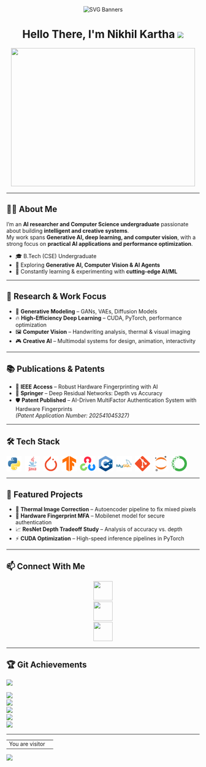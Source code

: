 <div align="center">

![SVG Banners](https://svg-banners.vercel.app/api?type=glitch&text1=RoboGhost&&height=100)

</div>

<h1 align="center">
  Hello There, I'm Nikhil Kartha
  <img src="https://media.giphy.com/media/hvRJCLFzcasrR4ia7z/giphy.gif" width="30px"/>
</h1>

<div align="center">
  <img src="https://media.giphy.com/media/dWesBcTLavkZuG35MI/giphy.gif" width="480" height="360"/>
</div>

---

## 👨‍💻 About Me  
I’m an **AI researcher and Computer Science undergraduate** passionate about building **intelligent and creative systems**.  
My work spans **Generative AI, deep learning, and computer vision**, with a strong focus on **practical AI applications and performance optimization**.  

- 🎓 B.Tech (CSE) Undergraduate  
- 🔭 Exploring **Generative AI, Computer Vision & AI Agents**  
- 🌱 Constantly learning & experimenting with **cutting-edge AI/ML**  

---

## 🔬 Research & Work Focus  

- 🧠 **Generative Modeling** – GANs, VAEs, Diffusion Models  
- 🔥 **High-Efficiency Deep Learning** – CUDA, PyTorch, performance optimization  
- 🖼️ **Computer Vision** – Handwriting analysis, thermal & visual imaging  
- 🎮 **Creative AI** – Multimodal systems for design, animation, interactivity  

---

## 📚 Publications & Patents  

- 📄 **IEEE Access** – Robust Hardware Fingerprinting with AI  
- 📄 **Springer** – Deep Residual Networks: Depth vs Accuracy  
- 🛡️ **Patent Published** – AI-Driven MultiFactor Authentication System with Hardware Fingerprints  
  *(Patent Application Number: 202541045327)*  

---

## 🛠️ Tech Stack  

<div>
  <img src="https://github.com/devicons/devicon/blob/master/icons/python/python-original.svg" title="Python" width="40" height="40"/>&nbsp;
  <img src="https://github.com/devicons/devicon/blob/master/icons/java/java-original-wordmark.svg" title="Java" width="40" height="40"/>&nbsp;
  <img src="https://github.com/devicons/devicon/blob/master/icons/pytorch/pytorch-original.svg" title="PyTorch" width="40" height="40"/>&nbsp;
  <img src="https://github.com/devicons/devicon/blob/master/icons/tensorflow/tensorflow-original.svg" title="TensorFlow" width="40" height="40"/>&nbsp;
  <img src="https://github.com/devicons/devicon/blob/master/icons/opencv/opencv-original.svg" title="OpenCV" width="40" height="40"/>&nbsp;
  <img src="https://github.com/devicons/devicon/blob/master/icons/cplusplus/cplusplus-original.svg" title="C++" width="40" height="40"/>&nbsp;
  <img src="https://github.com/devicons/devicon/blob/master/icons/mysql/mysql-original-wordmark.svg" title="MySQL" width="40" height="40"/>&nbsp;
  <img src="https://github.com/devicons/devicon/blob/master/icons/git/git-original.svg" title="Git" width="40" height="40"/>&nbsp;
  <img src="https://github.com/devicons/devicon/blob/master/icons/jupyter/jupyter-original.svg" title="Jupyter" width="40" height="40"/>&nbsp;
  <img src="https://github.com/devicons/devicon/blob/master/icons/anaconda/anaconda-original.svg" title="Anaconda" width="40" height="40"/>&nbsp;
</div>

---

## 📌 Featured Projects  

- 🧊 **Thermal Image Correction** – Autoencoder pipeline to fix mixed pixels  
- 🔐 **Hardware Fingerprint MFA** – Mobilenet model for secure authentication  
- 📈 **ResNet Depth Tradeoff Study** – Analysis of accuracy vs. depth  
- ⚡ **CUDA Optimization** – High-speed inference pipelines in PyTorch  

---

## 📫 Connect With Me  

<div align="center">

[<img height="50" width="50" src="https://api.iconify.design/logos:google-gmail.svg" />](mailto:nikhil.krtha@gmail.com)  
[<img height="50" width="50" src="https://user-images.githubusercontent.com/52845731/209470715-eaf3665c-c0c2-4ef2-b0de-3d22b3a24242.png"/>](https://www.linkedin.com/in/nikhil-kartha-58799a26a/)  
[<img height="50" width="50" src="https://user-images.githubusercontent.com/52845731/209470659-9919fd0b-25f5-40ee-8a8e-5371fba33e7e.png"/>](https://www.instagram.com/_nikxy__?igsh=emlqN2lqY3EyYWlw)  

</div>

---

## 🏆 Git Achievements  

![](https://github-profile-trophy.vercel.app/?username=NikhilKartha5&no-bg=true&no-frame=true&theme=juicyfresh)  

![](https://github-profile-summary-cards.vercel.app/api/cards/profile-details?username=NikhilKartha5&theme=github_dark)  
![](https://github-profile-summary-cards.vercel.app/api/cards/repos-per-language?username=NikhilKartha5&theme=github_dark)  
![](https://github-profile-summary-cards.vercel.app/api/cards/productive-time?username=NikhilKartha5&theme=github_dark)  
![](https://github-profile-summary-cards.vercel.app/api/cards/most-commit-language?username=NikhilKartha5&theme=github_dark)  
![](https://github-profile-summary-cards.vercel.app/api/cards/stats?username=NikhilKartha5&theme=github_dark)  

---

<table>
  <tr>
    <td>You are visitor</td>
    <td><img src="https://profile-counter.glitch.me/NikhilKartha5/count.svg" alt=""/></td>
  </tr>
</table>

![](https://img.shields.io/github/followers/NikhilKartha5?label=Github%20followers&style=for-the-badge)  



